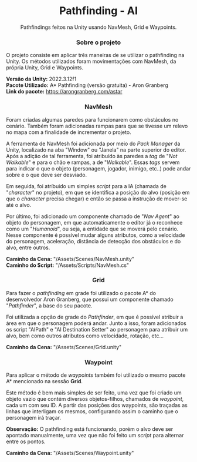 <div align="center">
    <h1>Pathfinding - AI</h1>
    <p>Pathfindings feitos na Unity usando NavMesh, Grid e Waypoints.</p>

### Sobre o projeto

</div>

O projeto consiste em aplicar três maneiras de se utilizar o pathfinding na Unity. Os métodos utilizados foram movimentações com NavMesh, da própria Unity, Grid e Waypoints.

**Versão da Unity:** 2022.3.12f1                                       <br>
**Pacote Utilizado:** A* Pathfinding (versão gratuita) - Aron Granberg <br>
**Link do pacote:** https://arongranberg.com/astar                     <br>

<div align="center">
    
### NavMesh

</div>

Foram criadas algumas paredes para funcionarem como obstáculos no cenário. Também foram adicionadas rampas para que se tivesse um relevo no mapa com a finalidade de incrementar o projeto.

A ferramenta de NavMesh foi adicionada por meio do *Pack Manager* da Unity, localizado na aba "Window" ou "Janela" na parte superior do editor. Após a adição de tal ferramenta, foi atribuído às paredes a *tag* de "*Not Walkable*" e para o chão e rampas, a de "*Walkable*". Essas *tags* servem para indicar o que o objeto (personagem, jogador, inimigo, etc..) pode andar sobre e o que deve ser desviado.

Em seguida, foi atríbuido um simples *script* para a IA (chamada de "*character*" no projeto), em que se identifica a posição do alvo (posição em que o *character* precisa chegar) e então se passa a instrução de mover-se até o alvo. 

Por último, foi adicionado um componente chamado de "*Nav Agent*" ao objeto do personagem, em que automaticamente o editor já o reconhece como um "*Humanoid*", ou seja, a entidade que se moverá pelo cenário. Nesse componente é possível mudar alguns atributos, como a velocidade do personagem, aceleração, distância de detecção dos obstáculos e do alvo, entre outros.

**Caminho da Cena:** "/Assets/Scenes/NavMesh.unity" <br>
**Caminho do Script:** "/Assets/Scripts/NavMesh.cs"

<div align="center">
    
### Grid

</div>

Para fazer o *pathfinding* em grade foi utilizado o pacote A* do desenvolvedor Aron Granberg, que possui um componente chamado "*Pathfinder*", a base do seu pacote.

Foi utilizada a opção de grade do *Pathfinder*, em que é possível atribuir a área em que o personagem poderá andar. Junto a isso, foram adicionados os script "AIPath" e "AI Destination Setter" ao personagem para atribuir um alvo, bem como outros atributos como velocidade, rotação, etc... 

**Caminho da Cena:** "/Assets/Scenes/Grid.unity"

<div align="center">
    
### Waypoint

</div>

Para aplicar o método de *waypoints* também foi utilizado o mesmo pacote A* mencionado na sessão **Grid**.

Este método é bem mais simples de ser feito, uma vez que foi criado um objeto vazio que contém diversos objetos-filhos, chamados de *waypoint*, cada um com seu ID. A partir das posições dos waypoints, são traçadas as linhas que interligam os mesmos, configurando assim o caminho que o personagem irá traçar.

**Observação:** O pathfinding está funcionando, porém o alvo deve ser apontado manualmente, uma vez que não foi feito um *script* para alternar entre os pontos.


**Caminho da Cena:** "/Assets/Scenes/Waypoint.unity"
